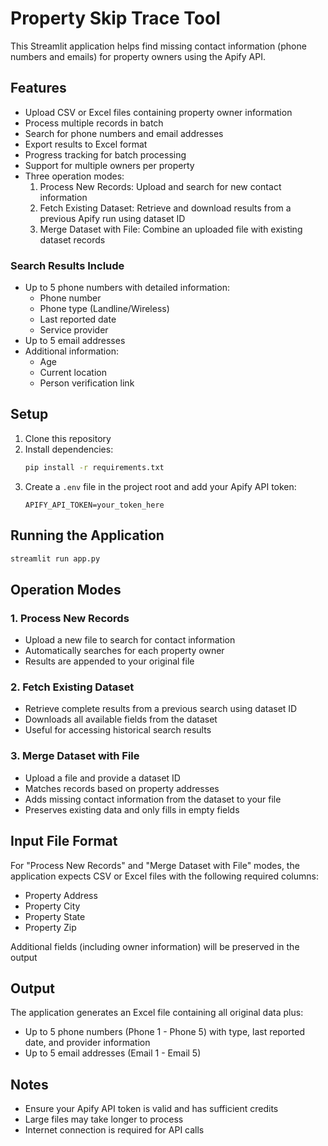 # Property Skip Trace Tool

This Streamlit application helps find missing contact information (phone numbers and emails) for property owners using the Apify API.

## Features

- Upload CSV or Excel files containing property owner information
- Process multiple records in batch
- Search for phone numbers and email addresses
- Export results to Excel format
- Progress tracking for batch processing
- Support for multiple owners per property
- Three operation modes:
  1. Process New Records: Upload and search for new contact information
  2. Fetch Existing Dataset: Retrieve and download results from a previous Apify run using dataset ID
  3. Merge Dataset with File: Combine an uploaded file with existing dataset records

### Search Results Include

- Up to 5 phone numbers with detailed information:
  - Phone number
  - Phone type (Landline/Wireless)
  - Last reported date
  - Service provider
- Up to 5 email addresses
- Additional information:
  - Age
  - Current location
  - Person verification link

## Setup

1. Clone this repository
2. Install dependencies:
   ```bash
   pip install -r requirements.txt
   ```
3. Create a `.env` file in the project root and add your Apify API token:
   ```
   APIFY_API_TOKEN=your_token_here
   ```

## Running the Application

```bash
streamlit run app.py
```

## Operation Modes

### 1. Process New Records
- Upload a new file to search for contact information
- Automatically searches for each property owner
- Results are appended to your original file

### 2. Fetch Existing Dataset
- Retrieve complete results from a previous search using dataset ID
- Downloads all available fields from the dataset
- Useful for accessing historical search results

### 3. Merge Dataset with File
- Upload a file and provide a dataset ID
- Matches records based on property addresses
- Adds missing contact information from the dataset to your file
- Preserves existing data and only fills in empty fields

## Input File Format

For "Process New Records" and "Merge Dataset with File" modes, the application expects CSV or Excel files with the following required columns:

- Property Address
- Property City
- Property State
- Property Zip

Additional fields (including owner information) will be preserved in the output

## Output

The application generates an Excel file containing all original data plus:

- Up to 5 phone numbers (Phone 1 - Phone 5) with type, last reported date, and provider information
- Up to 5 email addresses (Email 1 - Email 5)

## Notes

- Ensure your Apify API token is valid and has sufficient credits
- Large files may take longer to process
- Internet connection is required for API calls
